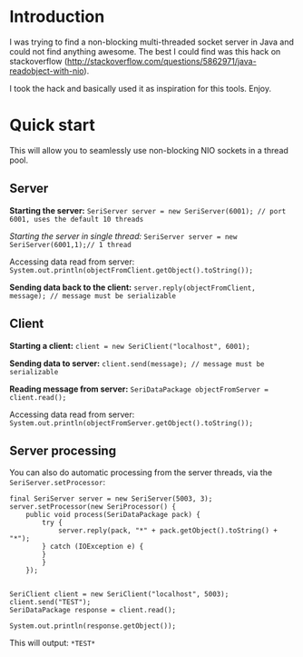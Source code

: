 # Introduction #
I was trying to find a non-blocking multi-threaded socket server in Java and could not find anything awesome. The best I could find was this hack on stackoverflow (http://stackoverflow.com/questions/5862971/java-readobject-with-nio).

I took the hack and basically used it as inspiration for this tools. Enjoy.

# Quick start #
This will allow you to seamlessly use non-blocking NIO sockets in a thread pool.

## Server ##
**Starting the server:**
`SeriServer server = new SeriServer(6001); // port 6001, uses the default 10 threads`

_Starting the server in single thread:_
`SeriServer server = new SeriServer(6001,1);// 1 thread`

Accessing data read from server:
` System.out.println(objectFromClient.getObject().toString()); `

**Sending data back to the client:**
` server.reply(objectFromClient, message); // message must be serializable `



## Client ##

**Starting a client:**
` client = new SeriClient("localhost", 6001); `

**Sending data to server:**
` client.send(message); // message must be serializable `

**Reading message from server:**
` SeriDataPackage objectFromServer = client.read(); `

Accessing data read from server:
` System.out.println(objectFromServer.getObject().toString()); `


## Server processing ##

You can also do automatic processing from the server threads, via the `SeriServer.setProcessor`:

```
final SeriServer server = new SeriServer(5003, 3);
server.setProcessor(new SeriProcessor() {
	public void process(SeriDataPackage pack) {
		try {					
			server.reply(pack, "*" + pack.getObject().toString() + "*");
		} catch (IOException e) {
		}				
		}
	});
				

SeriClient client = new SeriClient("localhost", 5003);
client.send("TEST");
SeriDataPackage response = client.read();

System.out.println(response.getObject());
```

This will output: `*TEST*`